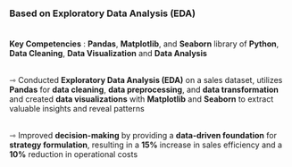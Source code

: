 ### Based on Exploratory Data Analysis (EDA)<br><br>

**Key Competencies** : **Pandas**, **Matplotlib**, and **Seaborn** library of **Python**, **Data Cleaning**, **Data Visualization** and **Data Analysis**<br><br>

⇾ Conducted **Exploratory Data Analysis (EDA)** on a sales dataset, utilizes **Pandas** for **data cleaning**, **data preprocessing**, and **data transformation** and created **data visualizations** with **Matplotlib** and **Seaborn** to extract valuable insights and reveal patterns<br><br>

⇾ Improved **decision-making** by providing a **data-driven foundation** for **strategy formulation**, resulting in a **15%** increase in sales efficiency and a **10%** reduction in operational costs<br><br>
